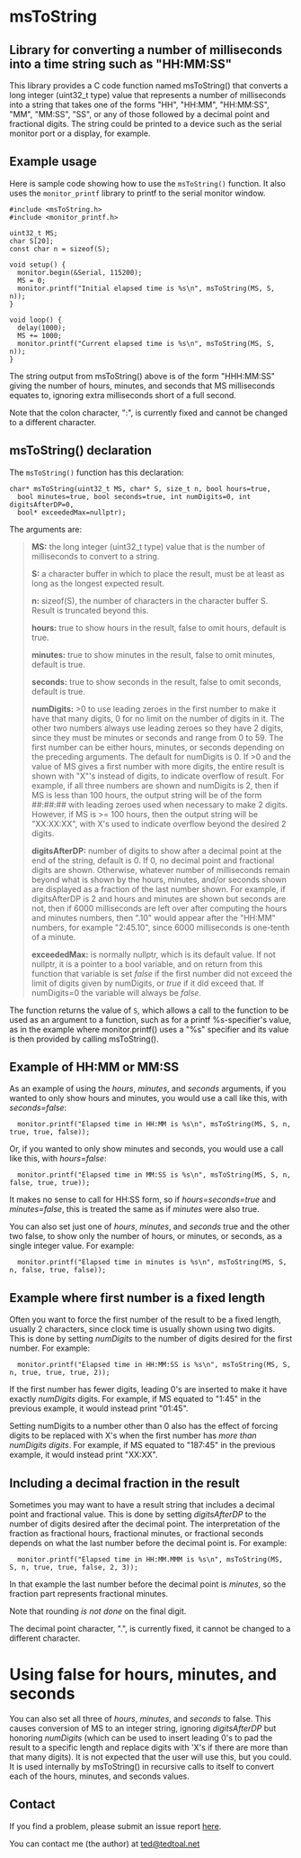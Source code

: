 # msToString

## Library for converting a number of milliseconds into a time string such as "HH:MM:SS"

This library provides a C code function named msToString() that converts a long integer (uint32_t type) value that represents a number of milliseconds into a string that takes one of the forms "HH", "HH:MM", "HH:MM:SS", "MM", "MM:SS", "SS", or any of those followed by a decimal point and fractional digits. The string could be printed to a device such as the serial monitor port or a display, for example.

## Example usage

Here is sample code showing how to use the `msToString()` function. It also uses the `monitor_printf` library to printf to the serial monitor window.

```
#include <msToString.h>
#include <monitor_printf.h>

uint32_t MS;
char S[20];
const char n = sizeof(S);

void setup() {
  monitor.begin(&Serial, 115200);
  MS = 0;
  monitor.printf("Initial elapsed time is %s\n", msToString(MS, S, n));
}

void loop() {
  delay(1000);
  MS += 1000;
  monitor.printf("Current elapsed time is %s\n", msToString(MS, S, n));
}
```

The string output from msToString() above is of the form "HHH:MM:SS" giving the number of hours, minutes, and seconds that MS milliseconds equates to, ignoring extra milliseconds short of a full second.

Note that the colon character, ":", is currently fixed and cannot be changed to a different character.

## msToString() declaration

The `msToString()` function has this declaration:

```
char* msToString(uint32_t MS, char* S, size_t n, bool hours=true,
  bool minutes=true, bool seconds=true, int numDigits=0, int digitsAfterDP=0,
  bool* exceededMax=nullptr);
```

The arguments are:

> **MS:** the long integer (uint32_t type) value that is the number of milliseconds to convert to a string.
>
> **S:** a character buffer in which to place the result, must be at least as long as the longest expected result.
>
> **n:** sizeof(S), the number of characters in the character buffer S. Result is truncated beyond this.
>
> **hours:** true to show hours in the result, false to omit hours, default is true.
>
> **minutes:** true to show minutes in the result, false to omit minutes, default is true.
>
> **seconds:** true to show seconds in the result, false to omit seconds, default is true.
>
> **numDigits:** >0 to use leading zeroes in the first number to make it have that many digits, 0 for no limit on the number of digits in it. The other two numbers always use leading zeroes so they have 2 digits, since they must be minutes or seconds and range from 0 to 59. The first number can be either hours, minutes, or seconds depending on the preceding arguments. The default for numDigits is 0. If >0 and the value of MS gives a first number with more digits, the entire result is shown with "X"'s instead of digits, to indicate overflow of result. For example, if all three numbers are shown and numDigits is 2, then if MS is less than 100 hours, the output string will be of the form ##:##:## with leading zeroes used when necessary to make 2 digits. However, if MS is >= 100 hours, then the output string will be "XX:XX:XX", with X's used to indicate overflow beyond the desired 2 digits.
>
> **digitsAfterDP:** number of digits to show after a decimal point at the end of the string, default is 0. If 0, no decimal point and fractional digits are shown. Otherwise, whatever number of milliseconds remain beyond what is shown by the hours, minutes, and/or seconds shown are displayed as a fraction of the last number shown. For example, if digitsAfterDP is 2 and hours and minutes are shown but seconds are not, then if 6000 milliseconds are left over after computing the hours and minutes numbers, then ".10" would appear after the "HH:MM" numbers, for example "2:45.10", since 6000 milliseconds is one-tenth of a minute.
>
> **exceededMax:** is normally nullptr, which is its default value. If not nullptr, it is a pointer to a bool variable, and on return from this function that variable is set *false* if the first number did not exceed the limit of digits given by numDigits, or *true* if it did exceed that. If numDigits=0 the variable will always be *false*.

The function returns the value of `S`, which allows a call to the function to be used as an argument to a function, such as for a printf %s-specifier's value, as in the example where monitor.printf() uses a "%s" specifier and its value is then provided by calling msToString().

## Example of HH:MM or MM:SS

As an example of using the *hours*, *minutes*, and *seconds* arguments, if you wanted to only show hours and minutes, you would use a call like this, with *seconds=false*:

```
  monitor.printf("Elapsed time in HH:MM is %s\n", msToString(MS, S, n, true, true, false));
```

Or, if you wanted to only show minutes and seconds, you would use a call like this, with *hours=false*:

```
  monitor.printf("Elapsed time in MM:SS is %s\n", msToString(MS, S, n, false, true, true));
```

It makes no sense to call for HH:SS form, so if *hours=seconds=true* and *minutes=false*, this is treated the same as if *minutes* were also true.

You can also set just one of *hours*, *minutes*, and *seconds* true and the other two false, to show only the number of hours, or minutes, or seconds, as a single integer value. For example:

```
  monitor.printf("Elapsed time in minutes is %s\n", msToString(MS, S, n, false, true, false));
```

## Example where first number is a fixed length

Often you want to force the first number of the result to be a fixed length, usually 2 characters, since clock time is usually shown using two digits. This is done by setting *numDigits* to the number of digits desired for the first number. For example:

```
  monitor.printf("Elapsed time in HH:MM:SS is %s\n", msToString(MS, S, n, true, true, true, 2));
```

If the first number has fewer digits, leading 0's are inserted to make it have exactly *numDigits* digits. For example, if MS equated to "1:45" in the previous example, it would instead print "01:45".

Setting numDigits to a number other than 0 also has the effect of forcing digits to be replaced with X's when the first number has *more than numDigits digits*. For example, if MS equated to "187:45" in the previous example, it would instead print "XX:XX".

## Including a decimal fraction in the result

Sometimes you may want to have a result string that includes a decimal point and fractional value. This is done by setting *digitsAfterDP* to the number of digits desired after the decimal point. The interpretation of the fraction as fractional hours, fractional minutes, or fractional seconds depends on what the last number before the decimal point is. For example:

```
  monitor.printf("Elapsed time in HH:MM.MMM is %s\n", msToString(MS, S, n, true, true, false, 2, 3));
```

In that example the last number before the decimal point is *minutes*, so the fraction part represents fractional minutes.

Note that rounding *is not done* on the final digit.

The decimal point character, ".", is currently fixed, it cannot be changed to a different character.

# Using false for hours, minutes, and seconds

You can also set all three of *hours*, *minutes*, and *seconds* to false. This causes conversion of MS to an integer string, ignoring *digitsAfterDP* but honoring *numDigits* (which can be used to insert leading 0's to pad the result to a specific length and replace digits with 'X's if there are more than that many digits). It is not expected that the user will use this, but you could. It is used internally by msToString() in recursive calls to itself to convert each of the hours, minutes, and seconds values.

## Contact

If you find a problem, please submit an issue report [here](https://github.com/tedtoal/msToString/issues/new/choose).

You can contact me (the author) at [ted@tedtoal.net](ted@tedtoal.net)
